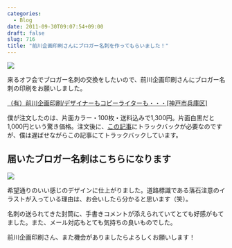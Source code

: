 ```yaml
---
categories:
  - Blog
date: 2011-09-30T09:07:54+09:00
draft: false
slug: 716
title: "前川企画印刷さんにブロガー名刺を作ってもらいました！"
---
```


![](/images/2011/09/0716_1.jpg)

来るオフ会でブロガー名刺の交換をしたいので、前川企画印刷さんにブロガー名刺の印刷をお願いしました。

[（有）前川企画印刷/デザイナーもコピーライターも・・・[神戸市兵庫区]](http://www.kobe-maekawa.co.jp/)

僕が注文したのは、片面カラー・100枚・送料込みで1,300円。片面白黒だと1,000円という驚き価格。注文後に、[この記事](http://blog.goo.ne.jp/batacchi/e/f81808a384944befed668cab7a8c3993)にトラックバックが必要なのですが、僕は遅ばせながらこの記事にてトラックバックしています。

## 届いたブロガー名刺はこちらになります

![](/images/2011/09/0716_2.png)

希望通りのいい感じのデザインに仕上がりました。道路標識である落石注意のイラストが入っている理由は、お会いしたら分かると思います（笑）。

名刺の送られてきた封筒に、手書きコメントが添えられていてとても好感がもてました。また、メール対応もとても気持ちの良いものでした。

前川企画印刷さん、また機会がありましたらよろしくお願いします！
